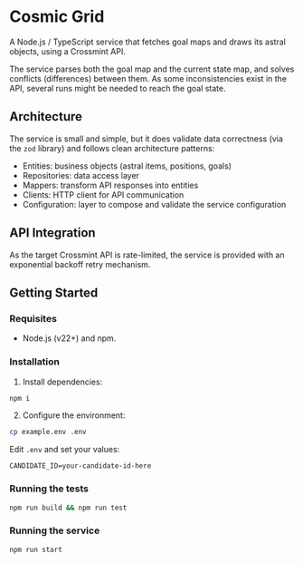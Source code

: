 # Cosmic Grid

A Node.js / TypeScript service that fetches goal maps and draws its astral objects, using a Crossmint API.

The service parses both the goal map and the current state map, and solves conflicts (differences) between them.
As some inconsistencies exist in the API, several runs might be needed to reach the goal state.

## Architecture

The service is small and simple, but it does validate data correctness (via the `zod` library) and follows clean architecture patterns:

- Entities: business objects (astral items, positions, goals)
- Repositories: data access layer
- Mappers: transform API responses into entities
- Clients: HTTP client for API communication
- Configuration: layer to compose and validate the service configuration

## API Integration

As the target Crossmint API is rate-limited, the service is provided with an exponential backoff retry mechanism.

## Getting Started

### Requisites

- Node.js (v22+) and npm.

### Installation

1. Install dependencies:

```bash
npm i
```

2. Configure the environment:

```bash
cp example.env .env
```

Edit `.env` and set your values:

```env
CANDIDATE_ID=your-candidate-id-here
```

### Running the tests

```bash
npm run build && npm run test
```

### Running the service

```bash
npm run start
```
